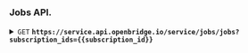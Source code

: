 ### Jobs API.
<details>
  <summary><code>GET</code> <code><b>https://service.api.openbridge.io/service/jobs/jobs?subscription_ids={{subscription_id}}</b></code></summary>
  
The jobs endpoint will allow you to get detailed information about the current job states of a given pipeline subscription.


##### Headers

> | name | data type | description                                                           |
> |-|-|-|
> | Content-Type | string | application/json
> | Authorization | string | Openbridge JWT, passed as a  authorization bearer type


##### Parameters
> | name | data type | description                                                           |
> |-|-|-|
> | subscription_ids | string | Accepts a comma seperated list of pipeline subscrition IDs, however we recommend doing checks one at a time. |
> |`order_by`|`is_primary`|`orders job records primary first then history`|
> |`page`|`number`|`paginated history page`|
> |`page_size`|`number`|`number of records to show per page request`|
> | `is_primary` |`boolean` | `'true' to return prumary jobs 'false' to return history jobs. Exclude for all jobs` |


##### Responses

> | http code | content-type | response |
> |-|-|-|
> | `200` | `application/json` | `OK` |

##### Example cURL

This example is for retrieving Jobs records for a given pipeline.

> ```curl
>  curl -H "Content-Type: application/json" -X GET https://service.api.openbridge.io/service/jobs/jobs?subscription_ids={{subscription_id}}
> ```

###### Example Response

> ```json
>{
>    "links": {
>        "first": "UNUSABLE URL",
>        "last": "UNUSABLE URL",
>        "next": "",
>        "prev": ""
>    },
>    "data": [
>        {
>            "type": "Job",
>            "id": "1568426",
>            "attributes": {
>                "report_date": null,
>                "subscription_id": "XXXXXXXXX",
>                "valid_date_start": "2024-02-15",
>                "valid_date_end": "2099-12-31",
>                "status": "active",
>                "schedule": "42 14 * * *",
>                "orig_schedule": "42 14 * * *",
>                "request_start": 1,
>                "request_end": 0,
>                "created_at": "2024-02-15T12:37:54.483313",
>                "modified_at": "2024-02-15T12:37:54.483326",
>                "is_primary": true,
>                "stage_id": 1,
>                "extra_context": null,
>                "product_id": 82,
>                "subproduct_id": "identifiers"
>            }
>        }
>    ],
>    "meta": {
>        "pagination": {
>            "page": 1,
>            "pages": 1,
>            "count": 1
>        }
>    }
>}
> ``` 
</details>